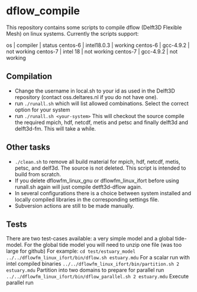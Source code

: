 # dflow_compile
This repository contains some scripts to compile dflow (Delft3D Flexible Mesh) on linux systems.
Currently the scripts support:

os       | compiler    | status
centos-6 | intel18.0.3 | working
centos-6 | gcc-4.9.2   | not working
centos-7 | intel 18    | not working
centos-7 | gcc-4.9.2   | not working 

## Compilation
- Change the username in local.sh to your id as used in the Delft3D repository (contact oss.deltares.nl if you do not have one).
- run `./runall.sh` which will list allowed combinations. Select the correct option for your system 
- run `./runall.sh <your-system>` 
  This will checkout the source compile the required mpich, hdf, netcdf, metis and petsc and finally delft3d and delft3d-fm. This will take a while.
  
## Other tasks
- `./clean.sh` to remove all build material for mpich, hdf, netcdf, metis, petsc, and delf3d. The source is not deleted. This script is intended to build from scratch.
- If you delete dflowfm_linux_gnu or dflowfm_linux_ifort before using runall.sh again will just compile detft3d-dflow again.
- In several configurations there is a choice between system installed and locally compiled libraries in the corresponding settings file.
- Subversion actions are still to be made manually.

## Tests
There are two test-cases available: a very simple model and a global tide-model. For the global tide model you will need to unzip one file (was too large for github)
For example:
`cd test/estuary_model`
`../../dflowfm_linux_ifort/bin/dflow.sh estuary.mdu` For a scalar run with intel compiled binaries
`../../dflowfm_linux_ifort/bin/partition.sh 2 estuary.mdu` Partition into two domains to prepare for parallel run
`../../dflowfm_linux_ifort/bin/dflow_parallel.sh 2 estuary.mdu` Execute parallel run



